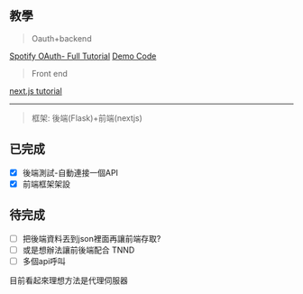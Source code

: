 ## 教學

>Oauth+backend

[Spotify OAuth- Full Tutorial](https://www.youtube.com/watch?v=mBycigbJQzA)
[Demo Code](https://github.com/katiagilligan888/Spotify-Discover-Weekly/blob/main/discoverWeekly.py)

>Front end

[next.js tutorial](https://www.youtube.com/watch?v=qwhMyVVnmKM&t=2765s)

---
> 框架: 後端(Flask)+前端(nextjs)

## 已完成
- [x] 後端測試-自動連接一個API
- [x] 前端框架架設

## 待完成
- [ ] 把後端資料丟到json裡面再讓前端存取?
- [ ] 或是想辦法讓前後端配合 TNND
- [ ] 多個api呼叫

目前看起來理想方法是代理伺服器